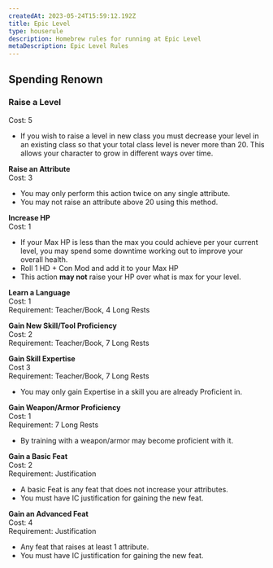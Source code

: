 ```yaml
---
createdAt: 2023-05-24T15:59:12.192Z
title: Epic Level
type: houserule
description: Homebrew rules for running at Epic Level
metaDescription: Epic Level Rules
---
```

## Spending Renown

### **Raise a Level**

Cost: 5 

* If you wish to raise a level in new class you must decrease your level in an existing class so that your total class level is never more than 20. This allows your character to grow in different ways over time.

**Raise an Attribute**\
Cost: 3

* You may only perform this action twice on any single attribute.
* You may not raise an attribute above 20 using this method.

**Increase HP**\
Cost: 1

* If your Max HP is less than the max you could achieve per your current level, you may spend some downtime working out to improve your overall health. 
* Roll 1 HD + Con Mod and add it to your Max HP
* This action **may not** raise your HP over what is max for your level.

**Learn a Language**\
Cost: 1\
Requirement: Teacher/Book, 4 Long Rests

**Gain New Skill/Tool Proficiency**\
Cost: 2\
Requirement: Teacher/Book, 7 Long Rests

**Gain Skill Expertise**\
Cost 3\
Requirement: Teacher/Book, 7 Long Rests

* You may only gain Expertise in a skill you are already Proficient in.

**Gain Weapon/Armor Proficiency**\
Cost: 1\
Requirement: 7 Long Rests

* By training with a weapon/armor may become proficient with it.

**Gain a Basic Feat**\
Cost: 2\
Requirement: Justification

* A basic Feat is any feat that does not increase your attributes.
* You must have IC justification for gaining the new feat.

**Gain an Advanced Feat**\
Cost: 4\
Requirement: Justification

* Any feat that raises at least 1 attribute.
* You must have IC justification for gaining the new feat.